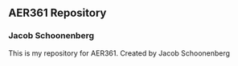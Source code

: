 ## AER361 Repository
### Jacob Schoonenberg
This is my repository for AER361. Created by Jacob Schoonenberg
